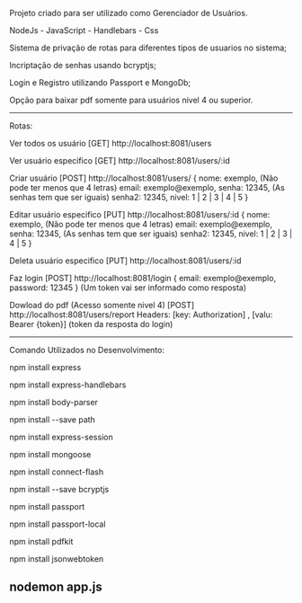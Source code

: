 Projeto criado para ser utilizado como Gerenciador de Usuários.

NodeJs - JavaScript - Handlebars - Css

Sistema de privação de rotas para diferentes tipos de usuarios no sistema;

Incriptação de senhas usando bcryptjs;

Login e Registro utilizando Passport e MongoDb;

Opção para baixar pdf somente para usuários nivel 4 ou superior.


------------------------------------------

Rotas:

Ver todos os usuário
[GET] http://localhost:8081/users

Ver usuário especifico
[GET] http://localhost:8081/users/:id

Criar usuário
[POST] http://localhost:8081/users/
{
    nome: exemplo, (Não pode ter menos que 4 letras)
    email: exemplo@exemplo,
    senha: 12345, (As senhas tem que ser iguais)
    senha2: 12345,
    nivel: 1 | 2 | 3 | 4 | 5
}

Editar usuário especifico
[PUT] http://localhost:8081/users/:id
{
    nome: exemplo, (Não pode ter menos que 4 letras)
    email: exemplo@exemplo,
    senha: 12345, (As senhas tem que ser iguais)
    senha2: 12345,
    nivel: 1 | 2 | 3 | 4 | 5
}

Deleta usuário especifico
[PUT] http://localhost:8081/users/:id


Faz login
[POST] http://localhost:8081/login
{
    email: exemplo@exemplo,
    password: 12345
}
(Um token vai ser informado como resposta)

Dowload do pdf (Acesso somente nivel 4)
[POST] http://localhost:8081/users/report
Headers: [key: Authorization] , [valu: Bearer {token}] (token da resposta do login)

------------------------------------------

Comando Utilizados no Desenvolvimento:

npm install express

npm install express-handlebars

npm install body-parser

npm install --save path

npm install express-session

npm install mongoose

npm install connect-flash

npm install --save bcryptjs

npm install passport

npm install passport-local

npm install pdfkit

npm install jsonwebtoken

nodemon app.js
-------------------------------------------


